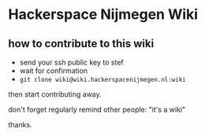 # Hackerspace Nijmegen Wiki

## how to contribute to this wiki

 - send your ssh public key to stef
 - wait for confirmation
 - `git clone wiki@wiki.hackerspacenijmegen.nl:wiki`

then start contributing away.

don't forget regularly remind other people: "it's a wiki"

thanks.
